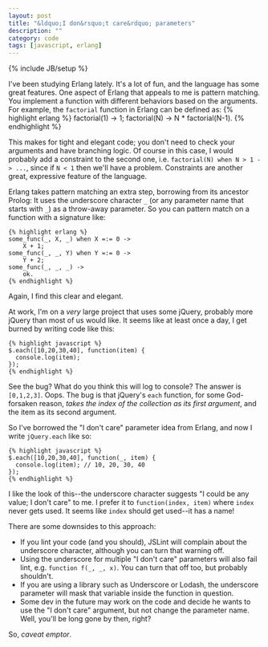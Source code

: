```yaml
---
layout: post
title: "&ldquo;I don&rsquo;t care&rdquo; parameters"
description: ""
category: code 
tags: [javascript, erlang]
---
```

{% include JB/setup %}

I've been studying Erlang lately. It's a lot of fun, and the language has some great features. One aspect of Erlang that appeals to me is pattern matching. You implement a function with different behaviors based on the arguments. For example, the `factorial` function in Erlang can be defined as:
    {% highlight erlang %}
    factorial(1) -> 1;
    factorial(N) ->
       N * factorial(N-1).
    {% endhighlight %}

This makes for tight and elegant code; you don't need to check your arguments and have branching logic. Of course in this case, I would probably add a constraint to the second one, i.e. `factorial(N) when N > 1 -> ...`, since if `N < 1` then we'll have a problem. Constraints are another great, expressive feature of the language. 

Erlang takes pattern matching an extra step, borrowing from its ancestor Prolog: It uses the underscore character `_` (or any parameter name that starts with `_`) as a throw-away parameter. So you can pattern match on a function with a signature like:

    {% highlight erlang %}
    some_func(_, X, _) when X =:= 0 ->
        X + 1;
    some_func(_, _, Y) when Y =:= 0 ->
        Y + 2;
    some_func(_, _, _) ->
        ok.
    {% endhighlight %}

Again, I find this clear and elegant.

At work, I'm on a *very* large project that uses some jQuery, probably more jQuery than most of us would like. It seems like at least once a day, I get burned by writing code like this:

    {% highlight javascript %}
    $.each([10,20,30,40], function(item) {
      console.log(item);
    });
    {% endhighlight %}

See the bug? What do you think this will log to console? The answer is `[0,1,2,3]`. Oops. The bug is that jQuery's `each` function, for some God-forsaken reason, _takes the index of the collection as its first argument_, and the item as its second argument. 

So I've borrowed the "I don't care" parameter idea from Erlang, and now I write `jQuery.each` like so:

    {% highlight javascript %}
    $.each([10,20,30,40], function(_, item) {
      console.log(item); // 10, 20, 30, 40
    });
    {% endhighlight %}

I like the look of this--the underscore character suggests "I could be any value; I don't care" to me. I prefer it to `function(index, item)` where `index` never gets used. It seems like `index` should get used--it has a name!

There are some downsides to this approach: 

* If you lint your code (and you should), JSLint will complain about the underscore character, although you can turn that warning off.  
* Using the underscore for multiple "I don't care" parameters will also fail lint, e.g. `function f(_, _, x)`. You can turn that off too, but probably shouldn't.
* If you are using a library such as Underscore or Lodash, the underscore parameter will mask that variable inside the function in question.
* Some dev in the future may work on the code and decide he wants to use the "I don't care" argument, but not change the parameter name. Well, you'll be long gone by then, right?

So, _caveat emptor_. 

